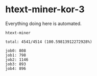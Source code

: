 # htext-miner-kor-3

Everything doing here is automated.

```
htext-miner

total: 4541/4514 (100.59813912272928%)

job0: 808
job1: 798
job2: 1146
job3: 893
job4: 896
```